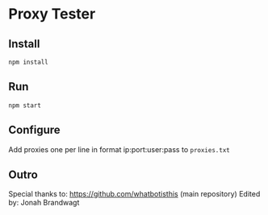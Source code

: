 # Proxy Tester
## Install
`npm install`

## Run
`npm start`

## Configure
Add proxies one per line in format ip:port:user:pass to `proxies.txt`

## Outro
Special thanks to: https://github.com/whatbotisthis (main repository)
Edited by: Jonah Brandwagt